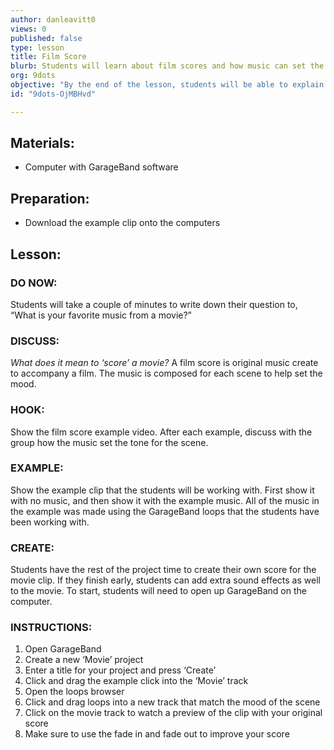 ```yaml
---
author: danleavitt0
views: 0
published: false
type: lesson
title: Film Score
blurb: Students will learn about film scores and how music can set the tone for a scene.
org: 9dots
objective: "By the end of the lesson, students will be able to explain what a film score is, and use GarageBand to create a score for an example clip."
id: "9dots-OjMBHvd"

---
```


## Materials:

- Computer with GarageBand software

## Preparation:

- Download the example clip onto the computers

## Lesson:

### DO NOW:
Students will take a couple of minutes to write down their question to, “What is your favorite music from a movie?”

### DISCUSS:
_What does it mean to ‘score’ a movie?_
A film score is original music create to accompany a film. The music is composed for each scene to help set the mood.

### HOOK:
Show the film score example video. After each example, discuss with the group how the music set the tone for the scene. 

### EXAMPLE:
Show the example clip that the students will be working with. First show it with no music, and then show it with the example music. All of the music in the example was made using the GarageBand loops that the students have been working with.

### CREATE:
Students have the rest of the project time to create their own score for the movie clip. If they finish early, students can add extra sound effects as well to the movie. To start, students will need to open up GarageBand on the computer. 

### INSTRUCTIONS:

1. Open GarageBand
2. Create a new ‘Movie’ project
3. Enter a title for your project and press ‘Create’
4. Click and drag the example click into the ‘Movie’ track
5. Open the loops browser
6. Click and drag loops into a new track that match the mood of the scene
7. Click on the movie track to watch a preview of the clip with your original score
8. Make sure to use the fade in and fade out to improve your score
